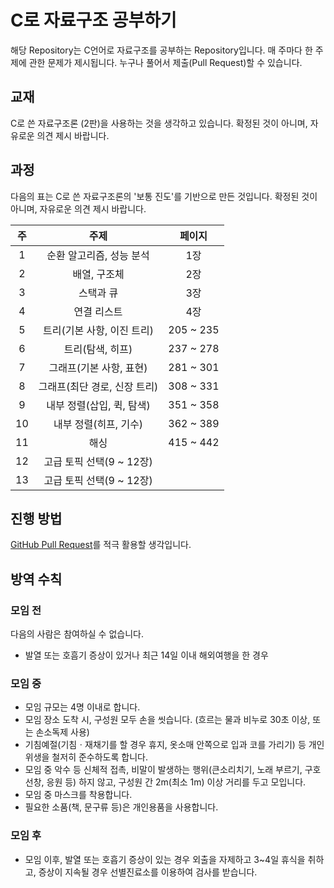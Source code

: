 # C로 자료구조 공부하기

해당 Repository는 C언어로 자료구조를 공부하는 Repository입니다. 매 주마다 한 주제에 관한 문제가 제시됩니다. 누구나 풀어서 제출(Pull Request)할 수 있습니다.

## 교재

C로 쓴 자료구조론 (2판)을 사용하는 것을 생각하고 있습니다. 확정된 것이 아니며, 자유로운 의견 제시 바랍니다.

## 과정

다음의 표는 C로 쓴 자료구조론의 '보통 진도'를 기반으로 만든 것입니다. 확정된 것이 아니며, 자유로운 의견 제시 바랍니다.

|  주  |             주제             |  페이지   |
| :--: | :--------------------------: | :-------: |
|  1   |   순환 알고리즘, 성능 분석   |    1장    |
|  2   |         배열, 구조체         |    2장    |
|  3   |          스택과 큐           |    3장    |
|  4   |         연결 리스트          |    4장    |
|  5   |  트리(기본 사항, 이진 트리)  | 205 ~ 235 |
|  6   |       트리(탐색, 히프)       | 237 ~ 278 |
|  7   |   그래프(기본 사항, 표현)    | 281 ~ 301 |
|  8   | 그래프(최단 경로, 신장 트리) | 308 ~ 331 |
|  9   |  내부 정렬(삽입, 퀵, 탐색)   | 351 ~ 358 |
|  10  |    내부 정렬(히프, 기수)     | 362 ~ 389 |
|  11  |             해싱             | 415 ~ 442 |
|  12  |   고급 토픽 선택(9 ~ 12장)   |           |
|  13  |   고급 토픽 선택(9 ~ 12장)   |           |

## 진행 방법

[GitHub Pull Request](https://mansukim1125.github.io/2020/06/20/code-review-guide-for-github.html)를 적극 활용할 생각입니다.

## 방역 수칙

### 모임 전

다음의 사람은 참여하실 수 없습니다.

- 발열 또는 호흠기 증상이 있거나 최근 14일 이내 해외여행을 한 경우

### 모임 중

- 모임 규모는 4명 이내로 합니다.
- 모임 장소 도착 시, 구성원 모두 손을 씻습니다. (흐르는 물과 비누로 30초 이상, 또는 손소독제 사용)
- 기침예절(기침ㆍ재채기를 할 경우 휴지, 옷소매 안쪽으로 입과 코를 가리기) 등 개인위생을 철저히 준수하도록 합니다.
- 모임 중 악수 등 신체적 접촉, 비말이 발생하는 행위(큰소리치기, 노래 부르기, 구호 선창, 응원 등) 하지 않고, 구성원 간 2m(최소 1m) 이상 거리를 두고 모입니다.
- 모임 중 마스크를 착용합니다.
- 필요한 소품(책, 문구류 등)은 개인용품을 사용합니다.

### 모임 후

- 모임 이후, 발열 또는 호흡기 증상이 있는 경우 외출을 자제하고 3~4일 휴식을 취하고, 증상이 지속될 경우 선별진료소를 이용하여 검사를 받습니다.
